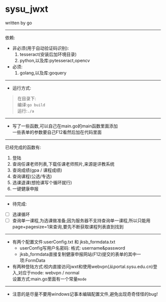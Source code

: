 # sysu_jwxt
written by go

---
依赖:  
- 非必须(用于自动验证码识别):
  1. tesseract(安装后加环境目录)
  2. python,以及库:pytesseract,opencv
- 必须:
  1. golang,以及库:goquery
---
- 运行方式:
> 在目录下:  
编译:`go build`  
运行:`./a`
---
- 写了一些函数,可以自己在main.go的main函数里面添加  
一些表单的参数要自己F12看然后加在代码里面   
---
已经完成的函数有:  
1. 登陆
1. 查询任课老师列表,下载任课老师照片,来源是评教系统  
1. 查询成绩(gpa / 课程成绩)
2. 查询课程(公选/专选)  
3. 选课退课(想抢课写个循环就行)  
4. 一键健康申报
---
- 待完成:
- [ ] 选课循环
- [ ] 查询单一课程,为选课做准备;因为服务器不支持查询单一课程,所以只能用page+pagesize=1来查询,要先不断获取课程列表直到找到

---
- 有两个配置文件:userConfig.txt 和  jksb_formdata.txt  
  - userConfig写用户名密码: 格式: username&password  
  - jksb_formdata直接复制健康申报网站(F12)提交的表单的其中一项:FormData
- 有两种登陆方式:校内直接访问jwxt和使用webvpn(从portal.sysu.edu.cn)登入,对应于mode: webvpn / normal  
设置方式:main.go里面有一个常量`mode`

---
- 注意的是尽量不要用windows记事本编辑配置文件,避免出现奇奇怪怪的bug!